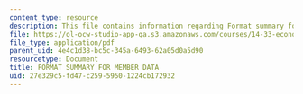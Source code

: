 ```yaml
---
content_type: resource
description: This file contains information regarding Format summary for member data.
file: https://ol-ocw-studio-app-qa.s3.amazonaws.com/courses/14-33-economics-research-and-communication-spring-2012/27e329c5fd47c25959501224cb172932_MIT14_33S12_CommitteCodbok.pdf
file_type: application/pdf
parent_uid: 4e4c1d38-bc5c-345a-6493-62a05d0a5d90
resourcetype: Document
title: FORMAT SUMMARY FOR MEMBER DATA
uid: 27e329c5-fd47-c259-5950-1224cb172932
---
```

